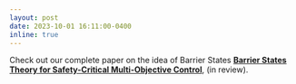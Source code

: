 ```yaml
---
layout: post
date: 2023-10-01 16:11:00-0400
inline: true
---
```

Check out our complete paper on the idea of Barrier States <strong>[Barrier States Theory for Safety-Critical Multi-Objective Control](https://arxiv.org/abs/2310.07022)</strong>, (in review).